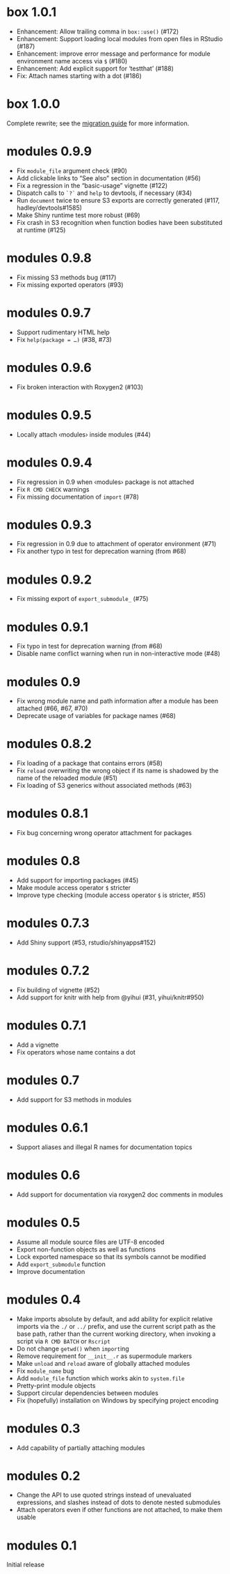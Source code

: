 # box 1.0.1

* Enhancement: Allow trailing comma in `box::use()` (#172)
* Enhancement: Support loading local modules from open files in RStudio (#187)
* Enhancement: improve error message and performance for module environment name
  access via `$` (#180)
* Enhancement: Add explicit support for ‘testthat’ (#188)
* Fix: Attach names starting with a dot (#186)


# box 1.0.0

Complete rewrite; see the [migration
guide](https://klmr.me/box/articles/migration.html) for more information.


# modules 0.9.9

* Fix `module_file` argument check (#90)
* Add clickable links to “See also” section in documentation (#56)
* Fix a regression in the “basic-usage” vignette (#122)
* Dispatch calls to `` `?` `` and `help` to devtools, if necessary (#34)
* Run `document` twice to ensure S3 exports are correctly generated (#117,
  hadley/devtools#1585)
* Make Shiny runtime test more robust (#69)
* Fix crash in S3 recognition when function bodies have been substituted at
  runtime (#125)


# modules 0.9.8

* Fix missing S3 methods bug (#117)
* Fix missing exported operators (#93)


# modules 0.9.7

* Support rudimentary HTML help
* Fix `help(package = …)` (#38, #73)


# modules 0.9.6

* Fix broken interaction with Roxygen2 (#103)


# modules 0.9.5

* Locally attach ‹modules› inside modules (#44)


# modules 0.9.4

* Fix regression in 0.9 when ‹modules› package is not attached
* Fix `R CMD CHECK` warnings
* Fix missing documentation of `import` (#78)


# modules 0.9.3

* Fix regression in 0.9 due to attachment of operator environment (#71)
* Fix another typo in test for deprecation warning (from #68)


# modules 0.9.2

* Fix missing export of `export_submodule_` (#75)


# modules 0.9.1

* Fix typo in test for deprecation warning (from #68)
* Disable name conflict warning when run in non-interactive mode (#48)


# modules 0.9

* Fix wrong module name and path information after a module has been attached
  (#66, #67, #70)
* Deprecate usage of variables for package names (#68)


# modules 0.8.2

* Fix loading of a package that contains errors (#58)
* Fix `reload` overwriting the wrong object if its name is shadowed by the name
  of the reloaded module (#51)
* Fix loading of S3 generics without associated methods (#63)


# modules 0.8.1

* Fix bug concerning wrong operator attachment for packages


# modules 0.8

* Add support for importing packages (#45)
* Make module access operator `$` stricter
* Improve type checking (module access operator `$` is stricter, #55)


# modules 0.7.3

* Add Shiny support (#53, rstudio/shinyapps#152)


# modules 0.7.2

* Fix building of vignette (#52)
* Add support for knitr with help from @yihui (#31, yihui/knitr#950)


# modules 0.7.1

* Add a vignette
* Fix operators whose name contains a dot


# modules 0.7

* Add support for S3 methods in modules


# modules 0.6.1

* Support aliases and illegal R names for documentation topics


# modules 0.6

* Add support for documentation via roxygen2 doc comments in modules


# modules 0.5

* Assume all module source files are UTF-8 encoded
* Export non-function objects as well as functions
* Lock exported namespace so that its symbols cannot be modified
* Add `export_submodule` function
* Improve documentation


# modules 0.4

* Make imports absolute by default, and add ability for explicit relative
  imports via the `./` or `../` prefix, and use the current script path as the
  base path, rather than the current working directory, when invoking a script
  via `R CMD BATCH` or `Rscript`
* Do not change `getwd()` when `import`ing
* Remove requirement for `__init__.r` as supermodule markers
* Make `unload` and `reload` aware of globally attached modules
* Fix `module_name` bug
* Add `module_file` function which works akin to `system.file`
* Pretty-print module objects
* Support circular dependencies between modules
* Fix (hopefully) installation on Windows by specifying project encoding


# modules 0.3

* Add capability of partially attaching modules


# modules 0.2

* Change the API to use quoted strings instead of unevaluated expressions, and
  slashes instead of dots to denote nested submodules
* Attach operators even if other functions are not attached, to make them usable


# modules 0.1

Initial release
